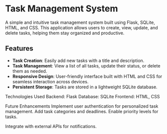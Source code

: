 # Task Management System

A simple and intuitive task management system built using Flask, SQLite, HTML, and CSS. This application allows users to create, view, update, and delete tasks, helping them stay organized and productive.

## Features

- **Task Creation**: Easily add new tasks with a title and description.
- **Task Management**: View a list of all tasks, update their status, or delete them as needed.
- **Responsive Design**: User-friendly interface built with HTML and CSS for seamless interaction across devices.
- **Persistent Storage**: Tasks are stored in a lightweight SQLite database.

Technologies Used
Backend: Flask
Database: SQLite
Frontend: HTML, CSS



Future Enhancements
Implement user authentication for personalized task management.
Add task categories and deadlines.
Enable priority levels for tasks.

Integrate with external APIs for notifications.
